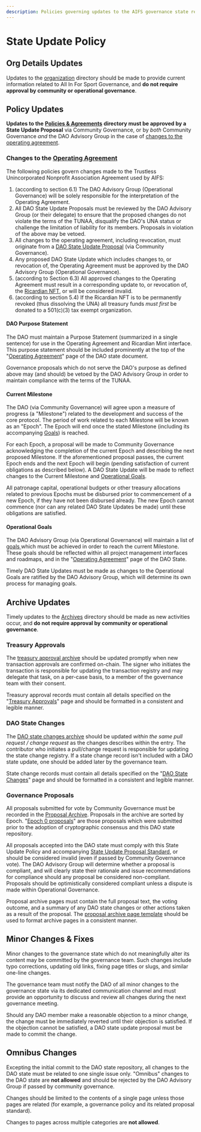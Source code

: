 ```yaml
---
description: Policies governing updates to the AIFS governance state repository
---
```


# State Update Policy

## Org Details Updates

Updates to the [organization](broken-reference) directory should be made to provide current information related to All In For Sport Governance, and **do not require approval by community or operational governance**.

## Policy Updates

**Updates to the** [**Policies & Agreements**](broken-reference) **directory must be approved by a State Update Proposal** via Community Governance, or by _both_ Community Governance _and_ the DAO Advisory Group in the case of [changes to the operating agreement](./#changes-to-the-operating-agreement).

### Changes to the [Operating Agreement](../../../agreements/membership/#operating-agreement)

The following policies govern changes made to the Trustless Unincorporated Nonprofit Association Agreement used by AIFS:

1. (according to section 6.1) The DAO Advisory Group (Operational Governance) will be solely responsible for the interpretation of the Operating Agreement.&#x20;
2. All DAO State Update Proposals must be reviewed by the DAO Advisory Group (or their delegate) to ensure that the proposed changes do not violate the terms of the TUNAA, disqualify the DAO's UNA status or challenge the limitation of liability for its members. Proposals in violation of the above may be vetoed.
3. All changes to the operating agreement, including revocation, must originate from a [DAO State Update Proposal](../proposals/metagovernance.md) (via Community Governance).
4. Any proposed DAO State Update which includes changes to, or revocation of, the Operating Agreement must be approved by the DAO Advisory Group (Operational Governance).
5. (according to Section 6.3) All approved changes to the Operating Agreement must result in a corresponding update to, or revocation of, the [Ricardian NFT](https://docs.wrappr.wtf/get-started/what/), or will be considered invalid.
6. (according to section 5.4) If the Ricardian NFT is to be permanently revoked (thus dissolving the UNA) all treasury funds _must first_ be donated to a 501(c)(3) tax exempt organization.

#### DAO Purpose Statement

The DAO must maintain a Purpose Statement (summarized in a single sentence) for use in the Operating Agreement and Ricardian Mint interface. This purpose statement should be included prominently at the top of the "[Operating Agreement](../../../agreements/membership/operating-agreement.md)" page of the DAO state document.

Governance proposals which do not serve the DAO's purpose as defined above may (and should) be vetoed by the DAO Advisory Group in order to maintain compliance with the terms of the TUNAA.

#### Current Milestone

The DAO (via Community Governance) will agree upon a measure of progress (a "Milestone") related to the development and success of the core protocol. The period of work related to each Milestone will be known as an "Epoch". The Epoch will end once the stated Milestone (including its accompanying [Goals](./#operational-goals)) is reached.

For each Epoch, a proposal will be made to Community Governance acknowledging the completion of the current Epoch and describing the next proposed Milestone. If the aforementioned proposal passes, the current Epoch ends and the next Epoch will begin (pending satisfaction of current obligations as described below). A DAO State Update will be made to reflect changes to the Current Milestone and [Operational Goals](./#operational-goals).

All patronage capital, operational budgets or other treasury allocations related to previous Epochs must be disbursed prior to commencement of a new Epoch, if they have not been disbursed already. The new Epoch cannot commence (nor can any related DAO State Updates be made) until these obligations are satisfied.

#### Operational Goals

The DAO Advisory Group (via Operational Governance) will maintain a list of [goals ](../../../agreements/membership/operating-agreement.md#goals)which must be achieved in order to reach the current Milestone. These goals should be reflected within all project management interfaces and roadmaps, and in the "[Operating Agreement](../../../agreements/membership/operating-agreement.md#goals)" page of the DAO State.

Timely DAO State Updates must be made as changes to the Operational Goals are ratified by the DAO Advisory Group, which will determine its own process for managing goals.

## Archive Updates

Timely updates to the [Archives](broken-reference) directory should be made as new activities occur, and **do not require approval by community or operational governance**.

### Treasury Approvals

The [treasury approval archive](./#treasury-approvals) should be updated promptly when new transaction approvals are confirmed on-chain. The signer who initiates the transaction is responsible for updating the transaction registry and may delegate that task, on a per-case basis, to a member of the governance team with their consent.

Treasury approval records must contain all details specified on the "[Treasury Approvals](../../../archive/approvals/)" page and should be formatted in a consistent and legible manner.

### DAO State Changes

The [DAO state changes archive](../../../archive/updates.md) should be updated _within the same pull request / change request_ as the changes describes within the entry. The contributor who initiates a pull/change request is responsible for updating the state change registry. If a state change record isn't included with a DAO state update, one should be added later by the governance team.

State change records must contain all details specified on the "[DAO State Changes](../../../archive/updates.md)" page and should be formatted in a consistent and legible manner.

### Governance Proposals

All proposals submitted for vote by Community Governance must be recorded in the [Proposal Archive](../../../archive/proposals/). Proposals in the archive are sorted by Epoch. "[Epoch 0 proposals](../../../archive/proposals/epoch-0/)" are those proposals which were submitted prior to the adoption of cryptographic consensus and this DAO state repository.

All proposals accepted into the DAO state must comply with this State Update Policy and accompanying [State Update Proposal Standard](../proposals/metagovernance.md), or should be considered invalid (even if passed by Community Governance vote). The DAO Advisory Group will determine whether a proposal is compliant, and will clearly state their rationale and issue recommendations for compliance should any proposal be considered non-compliant. Proposals should be optimistically considered compliant unless a dispute is made within Operational Governance.

Proposal archive pages must contain the full proposal text, the voting outcome, and a summary of any DAO state changes or other actions taken as a result of the proposal. The [proposal archive page template](proposal-archive-template.md) should be used to format archive pages in a consistent manner.

## Minor Changes & Fixes

Minor changes to the governance state which do not meaningfully alter its content may be committed by the governance team. Such changes include typo corrections, updating old links, fixing page titles or slugs, and similar one-line changes.

The governance team must notify the DAO of all minor changes to the governance state via its dedicated communication channel and must provide an opportunity to discuss and review all changes during the next governance meeting.

Should any DAO member make a reasonable objection to a minor change, the change must be immediately reverted until their objection is satisfied. If the objection cannot be satisfied, a DAO state update proposal must be made to commit the change.

## Omnibus Changes

Excepting the initial commit to the DAO state repository, all changes to the DAO state must be related to one single issue only. "Omnibus" changes to the DAO state are **not allowed** and should be rejected by the DAO Advisory Group if passed by community governance.

Changes should be limited to the contents of a single page unless those pages are related (for example, a governance policy and its related proposal standard).

Changes to pages across multiple categories are **not allowed**.
